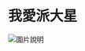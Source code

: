 # 我愛派大星
![圖片說明](https://encrypted-tbn0.gstatic.com/images?q=tbn%3AANd9GcSokPNidHV_tXNFHPGPJck_2BWt8Dla25zMRFmzSGqnSN2twkfp)

